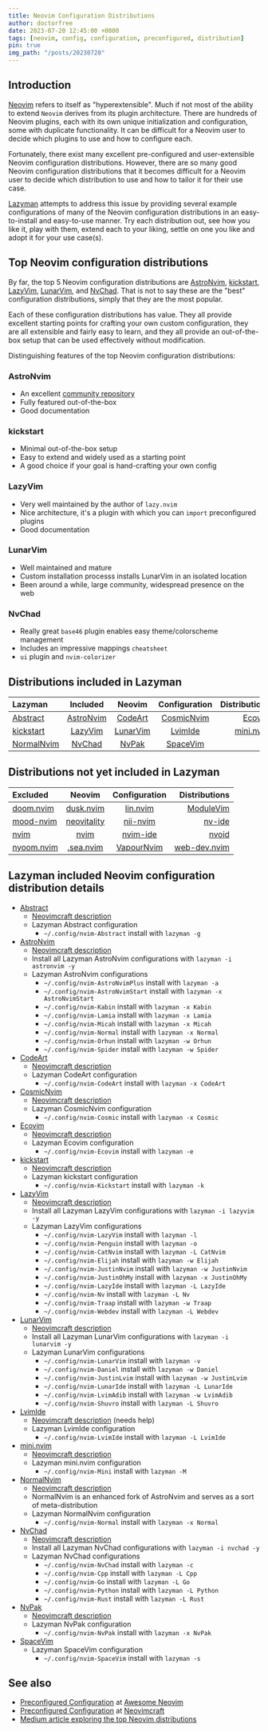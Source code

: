 ```yaml
---
title: Neovim Configuration Distributions
author: doctorfree
date: 2023-07-20 12:45:00 +0800
tags: [neovim, config, configuration, preconfigured, distribution]
pin: true
img_path: "/posts/20230720"
---
```


## Introduction

[Neovim](https://neovim.io/) refers to itself as "hyperextensible". Much if not
most of the ability to extend `Neovim` derives from its plugin architecture.
There are hundreds of Neovim plugins, each with its own unique initialization
and configuration, some with duplicate functionality. It can be difficult for
a Neovim user to decide which plugins to use and how to configure each.

Fortunately, there exist many excellent pre-configured and user-extensible
Neovim configuration distributions. However, there are so many good Neovim
configuration distributions that it becomes difficult for a Neovim user to
decide which distribution to use and how to tailor it for their use case.

[Lazyman](https://github.com/doctorfree/nvim-lazyman) attempts to address this
issue by providing several example configurations of many of the Neovim
configuration distributions in an easy-to-install and easy-to-use manner.
Try each distribution out, see how you like it, play with them, extend each
to your liking, settle on one you like and adopt it for your use case(s).

## Top Neovim configuration distributions

By far, the top 5 Neovim configuration distributions are
[AstroNvim](https://github.com/AstroNvim/AstroNvim),
[kickstart](https://github.com/nvim-lua/kickstart.nvim),
[LazyVim](https://github.com/LazyVim/LazyVim),
[LunarVim](https://github.com/LunarVim/LunarVim), and
[NvChad](https://github.com/NvChad/NvChad). That is not to say these are the
"best" configuration distributions, simply that they are the most popular.

Each of these configuration distributions has value. They all provide
excellent starting points for crafting your own custom configuration,
they are all extensible and fairly easy to learn, and they all provide
an out-of-the-box setup that can be used effectively without modification.

Distinguishing features of the top Neovim configuration distributions:

### AstroNvim

- An excellent [community repository](https://github.com/AstroNvim/astrocommunity)
- Fully featured out-of-the-box
- Good documentation

### kickstart

- Minimal out-of-the-box setup
- Easy to extend and widely used as a starting point
- A good choice if your goal is hand-crafting your own config

### LazyVim

- Very well maintained by the author of `lazy.nvim`
- Nice architecture, it's a plugin with which you can `import` preconfigured plugins
- Good documentation

### LunarVim

- Well maintained and mature
- Custom installation processs installs LunarVim in an isolated location
- Been around a while, large community, widespread presence on the web

### NvChad

- Really great `base46` plugin enables easy theme/colorscheme management
- Includes an impressive mappings `cheatsheet`
- `ui` plugin and `nvim-colorizer`

## Distributions included in Lazyman

| **Lazyman**                                             |                    **Included**                     |                    **Neovim**                    |                   **Configuration**                    |                                     **Distributions** |
| :------------------------------------------------------ | :-------------------------------------------------: | :----------------------------------------------: | :----------------------------------------------------: | ----------------------------------------------------: |
| [Abstract](https://github.com/Abstract-IDE/Abstract)    | [AstroNvim](https://github.com/AstroNvim/AstroNvim) | [CodeArt](https://github.com/artart222/CodeArt)  | [CosmicNvim](https://github.com/CosmicNvim/CosmicNvim) |             [Ecovim](https://github.com/ecosse3/nvim) |
| [kickstart](https://github.com/nvim-lua/kickstart.nvim) |    [LazyVim](https://github.com/LazyVim/LazyVim)    | [LunarVim](https://github.com/LunarVim/LunarVim) |      [LvimIde](https://github.com/lvim-tech/lvim)      | [mini.nvim](https://github.com/echasnovski/mini.nvim) |
| [NormalNvim](https://github.com/NormalNvim/NormalNvim)  |     [NvChad](https://github.com/NvChad/NvChad)      |  [NvPak](https://github.com/EvolveBeyond/NvPak)  |            [SpaceVim](https://spacevim.org)            |                                                       |

## Distributions not yet included in Lazyman

| **Excluded**                                                  |                       **Neovim**                        |                      **Configuration**                       |                                            **Distributions** |
| :------------------------------------------------------------ | :-----------------------------------------------------: | :----------------------------------------------------------: | -----------------------------------------------------------: |
| [doom.nvim](https://github.com/doom-neovim/doom-nvim)         |   [dusk.nvim](https://github.com/imbacraft/dusk.nvim)   |     [lin.nvim](https://github.com/linrongbin16/lin.nvim)     |             [ModuleVim](https://github.com/JryChn/ModuleVim) |
| [mood-nvim](https://github.com/otavioschwanck/mood-nvim)      | [neovitality](https://github.com/zachcoyle/neovitality) | [nii-nvim](https://github.com/Theory-of-Everything/nii-nvim) |                  [nv-ide](https://github.com/crivotz/nv-ide) |
| [nvim](https://github.com/askfiy/nvim)                        |         [nvim](https://github.com/cunderw/nvim)         |       [nvim-ide](https://github.com/ldelossa/nvim-ide)       |                  [nvoid](https://github.com/nvoid-lua/nvoid) |
| [nyoom.nvim](https://github.com/nyoom-engineering/nyoom.nvim) |   [.sea.nvim](https://github.com/cstsunfu/.sea.nvim)    |    [VapourNvim](https://github.com/VapourNvim/VapourNvim)    | [web-dev.nvim](https://github.com/jonathandion/web-dev.nvim) |

## Lazyman included Neovim configuration distribution details

- [Abstract](https://github.com/Abstract-IDE/Abstract)
  - [Neovimcraft description](https://neovimcraft.com/plugin/Abstract-IDE/Abstract/index.html)
  - Lazyman Abstract configuration
    - `~/.config/nvim-Abstract` install with `lazyman -g`
- [AstroNvim](https://github.com/AstroNvim/AstroNvim)
  - [Neovimcraft description](https://neovimcraft.com/plugin/AstroNvim/AstroNvim/index.html)
  - Install all Lazyman AstroNvim configurations with `lazyman -i astronvim -y`
  - Lazyman AstroNvim configurations
    - `~/.config/nvim-AstroNvimPlus` install with `lazyman -a`
    - `~/.config/nvim-AstroNvimStart` install with `lazyman -x AstroNvimStart`
    - `~/.config/nvim-Kabin` install with `lazyman -x Kabin`
    - `~/.config/nvim-Lamia` install with `lazyman -x Lamia`
    - `~/.config/nvim-Micah` install with `lazyman -x Micah`
    - `~/.config/nvim-Normal` install with `lazyman -x Normal`
    - `~/.config/nvim-Orhun` install with `lazyman -w Orhun`
    - `~/.config/nvim-Spider` install with `lazyman -w Spider`
- [CodeArt](https://github.com/artart222/CodeArt)
  - [Neovimcraft description](https://neovimcraft.com/plugin/artart222/CodeArt/index.html)
  - Lazyman CodeArt configuration
    - `~/.config/nvim-CodeArt` install with `lazyman -x CodeArt`
- [CosmicNvim](https://github.com/CosmicNvim/CosmicNvim)
  - [Neovimcraft description](https://neovimcraft.com/plugin/CosmicNvim/CosmicNvim/index.html)
  - Lazyman CosmicNvim configuration
    - `~/.config/nvim-Cosmic` install with `lazyman -x Cosmic`
- [Ecovim](https://github.com/ecosse3/nvim)
  - [Neovimcraft description](https://neovimcraft.com/plugin/ecosse3/nvim/index.html)
  - Lazyman Ecovim configuration
    - `~/.config/nvim-Ecovim` install with `lazyman -e`
- [kickstart](https://github.com/nvim-lua/kickstart.nvim)
  - [Neovimcraft description](https://neovimcraft.com/plugin/nvim-lua/kickstart.nvim/index.html)
  - Lazyman kickstart configuration
    - `~/.config/nvim-Kickstart` install with `lazyman -k`
- [LazyVim](https://github.com/LazyVim/LazyVim)
  - [Neovimcraft description](https://neovimcraft.com/plugin/LazyVim/LazyVim/index.html)
  - Install all Lazyman LazyVim configurations with `lazyman -i lazyvim -y`
  - Lazyman LazyVim configurations
    - `~/.config/nvim-LazyVim` install with `lazyman -l`
    - `~/.config/nvim-Penguin` install with `lazyman -o`
    - `~/.config/nvim-CatNvim` install with `lazyman -L CatNvim`
    - `~/.config/nvim-Elijah` install with `lazyman -w Elijah`
    - `~/.config/nvim-JustinNvim` install with `lazyman -w JustinNvim`
    - `~/.config/nvim-JustinOhMy` install with `lazyman -x JustinOhMy`
    - `~/.config/nvim-LazyIde` install with `lazyman -L LazyIde`
    - `~/.config/nvim-Nv` install with `lazyman -L Nv`
    - `~/.config/nvim-Traap` install with `lazyman -w Traap`
    - `~/.config/nvim-Webdev` install with `lazyman -L Webdev`
- [LunarVim](https://github.com/LunarVim/LunarVim)
  - [Neovimcraft description](https://neovimcraft.com/plugin/LunarVim/LunarVim/index.html)
  - Install all Lazyman LunarVim configurations with `lazyman -i lunarvim -y`
  - Lazyman LunarVim configurations
    - `~/.config/nvim-LunarVim` install with `lazyman -v`
    - `~/.config/nvim-Daniel` install with `lazyman -w Daniel`
    - `~/.config/nvim-JustinLvim` install with `lazyman -w JustinLvim`
    - `~/.config/nvim-LunarIde` install with `lazyman -L LunarIde`
    - `~/.config/nvim-LvimAdib` install with `lazyman -w LvimAdib`
    - `~/.config/nvim-Shuvro` install with `lazyman -L Shuvro`
- [LvimIde](https://github.com/lvim-tech/lvim)
  - [Neovimcraft description](https://neovimcraft.com/plugin/lvim-tech/lvim/index.html) (needs help)
  - Lazyman LvimIde configuration
    - `~/.config/nvim-LvimIde` install with `lazyman -L LvimIde`
- [mini.nvim](https://github.com/echasnovski/mini.nvim)
  - [Neovimcraft description](https://neovimcraft.com/plugin/echasnovski/mini.nvim/index.html)
  - Lazyman mini.nvim configuration
    - `~/.config/nvim-Mini` install with `lazyman -M`
- [NormalNvim](https://github.com/NormalNvim/NormalNvim)
  - [Neovimcraft description](https://neovimcraft.com/plugin/NormalNvim/NormalNvim/index.html)
  - NormalNvim is an enhanced fork of AstroNvim and serves as a sort of meta-distribution
  - Lazyman NormalNvim configuration
    - `~/.config/nvim-Normal` install with `lazyman -x Normal`
- [NvChad](https://github.com/NvChad/NvChad)
  - [Neovimcraft description](https://neovimcraft.com/plugin/siduck76/NvChad/index.html)
  - Install all Lazyman NvChad configurations with `lazyman -i nvchad -y`
  - Lazyman NvChad configurations
    - `~/.config/nvim-NvChad` install with `lazyman -c`
    - `~/.config/nvim-Cpp` install with `lazyman -L Cpp`
    - `~/.config/nvim-Go` install with `lazyman -L Go`
    - `~/.config/nvim-Python` install with `lazyman -L Python`
    - `~/.config/nvim-Rust` install with `lazyman -L Rust`
- [NvPak](https://github.com/EvolveBeyond/NvPak)
  - [Neovimcraft description](https://neovimcraft.com/plugin/Pakrohk-DotFiles/NvPak/index.html)
  - Lazyman NvPak configuration
    - `~/.config/nvim-NvPak` install with `lazyman -x NvPak`
- [SpaceVim](https://spacevim.org)
  - Lazyman SpaceVim configuration
    - `~/.config/nvim-SpaceVim` install with `lazyman -s`

## See also

- [Preconfigured Configuration](https://github.com/rockerBOO/awesome-neovim#preconfigured-configuration) at [Awesome Neovim](https://github.com/rockerBOO/awesome-neovim)
- [Preconfigured Configuration](https://neovimcraft.com/?search=tag:preconfigured-configuration) at [Neovimcraft](https://neovimcraft.com)
- [Medium article exploring the top Neovim distributions](https://medium.com/@adaml.poniatowski/exploring-the-top-neovim-distributions-lazyvim-lunarvim-astrovim-and-nvchad-which-one-reigns-3adcdbfa478d)
